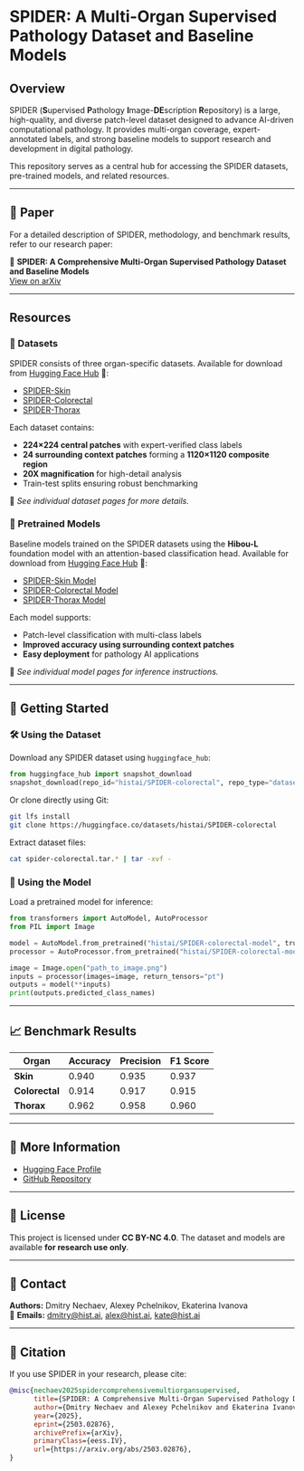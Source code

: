 # SPIDER: A Multi-Organ Supervised Pathology Dataset and Baseline Models

## Overview
SPIDER (**S**upervised **P**athology **I**mage-**DE**scription **R**epository) is a large, high-quality, and diverse patch-level dataset designed to advance AI-driven computational pathology. It provides multi-organ coverage, expert-annotated labels, and strong baseline models to support research and development in digital pathology.

This repository serves as a central hub for accessing the SPIDER datasets, pre-trained models, and related resources.

---

## 📄 Paper
For a detailed description of SPIDER, methodology, and benchmark results, refer to our research paper:

📄 **SPIDER: A Comprehensive Multi-Organ Supervised Pathology Dataset and Baseline Models**  
[View on arXiv](https://arxiv.org/abs/2503.02876)

---

## Resources

### 📂 Datasets
SPIDER consists of three organ-specific datasets. Available for download from [Hugging Face Hub](https://huggingface.co/histai) 🤗:
- [SPIDER-Skin](https://huggingface.co/datasets/histai/SPIDER-skin)
- [SPIDER-Colorectal](https://huggingface.co/datasets/histai/SPIDER-colorectal)
- [SPIDER-Thorax](https://huggingface.co/datasets/histai/SPIDER-thorax)

Each dataset contains:
- **224×224 central patches** with expert-verified class labels
- **24 surrounding context patches** forming a **1120×1120 composite region**
- **20X magnification** for high-detail analysis
- Train-test splits ensuring robust benchmarking

📌 *See individual dataset pages for more details.*

### 🤖 Pretrained Models
Baseline models trained on the SPIDER datasets using the **Hibou-L** foundation model with an attention-based classification head. Available for download from [Hugging Face Hub](https://huggingface.co/histai) 🤗:
- [SPIDER-Skin Model](https://huggingface.co/histai/SPIDER-skin-model)
- [SPIDER-Colorectal Model](https://huggingface.co/histai/SPIDER-colorectal-model)
- [SPIDER-Thorax Model](https://huggingface.co/histai/SPIDER-thorax-model)

Each model supports:
- Patch-level classification with multi-class labels
- **Improved accuracy using surrounding context patches**
- **Easy deployment** for pathology AI applications

📌 *See individual model pages for inference instructions.*

---

## 🔧 Getting Started
### 🛠 Using the Dataset
Download any SPIDER dataset using `huggingface_hub`:
```python
from huggingface_hub import snapshot_download
snapshot_download(repo_id="histai/SPIDER-colorectal", repo_type="dataset", local_dir="./spider_colorectal")
```
Or clone directly using Git:
```bash
git lfs install
git clone https://huggingface.co/datasets/histai/SPIDER-colorectal
```
Extract dataset files:
```bash
cat spider-colorectal.tar.* | tar -xvf -
```

### 🤖 Using the Model
Load a pretrained model for inference:
```python
from transformers import AutoModel, AutoProcessor
from PIL import Image

model = AutoModel.from_pretrained("histai/SPIDER-colorectal-model", trust_remote_code=True)
processor = AutoProcessor.from_pretrained("histai/SPIDER-colorectal-model", trust_remote_code=True)

image = Image.open("path_to_image.png")
inputs = processor(images=image, return_tensors="pt")
outputs = model(**inputs)
print(outputs.predicted_class_names)
```

---

## 📈 Benchmark Results
| Organ        | Accuracy | Precision | F1 Score |
|-------------|----------|------------|----------|
| **Skin**      | 0.940        | 0.935          | 0.937        |
| **Colorectal** | 0.914    | 0.917      | 0.915    |
| **Thorax**    | 0.962    | 0.958      | 0.960    |

---

## 🔗 More Information
- [Hugging Face Profile](https://huggingface.co/histai)
- [GitHub Repository](https://github.com/HistAI/SPIDER)

---

## 📜 License
This project is licensed under **CC BY-NC 4.0**. The dataset and models are available **for research use only**.

---

## 📧 Contact
**Authors:** Dmitry Nechaev, Alexey Pchelnikov, Ekaterina Ivanova  
📩 **Emails:** dmitry@hist.ai, alex@hist.ai, kate@hist.ai

---

## 📖 Citation
If you use SPIDER in your research, please cite:
```bibtex
@misc{nechaev2025spidercomprehensivemultiorgansupervised,
      title={SPIDER: A Comprehensive Multi-Organ Supervised Pathology Dataset and Baseline Models}, 
      author={Dmitry Nechaev and Alexey Pchelnikov and Ekaterina Ivanova},
      year={2025},
      eprint={2503.02876},
      archivePrefix={arXiv},
      primaryClass={eess.IV},
      url={https://arxiv.org/abs/2503.02876}, 
}
```

